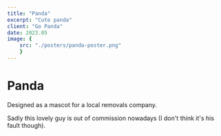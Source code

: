 ```yaml
---
title: "Panda"
excerpt: "Cute panda"
client: "Go Panda"
date: 2023.05
image: { 
	src: "./posters/panda-poster.png" 
	}
---
```


# Panda

Designed as a mascot for a local removals company.

Sadly this lovely guy is out of commission nowadays (I don't think it's his fault though).
